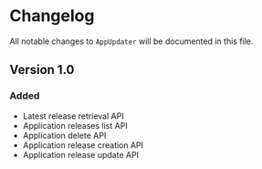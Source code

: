 # Changelog

All notable changes to `AppUpdater` will be documented in this file.

## Version 1.0

### Added
- Latest release retrieval API
- Application releases list API
- Application delete API
- Application release creation API
- Application release update API
